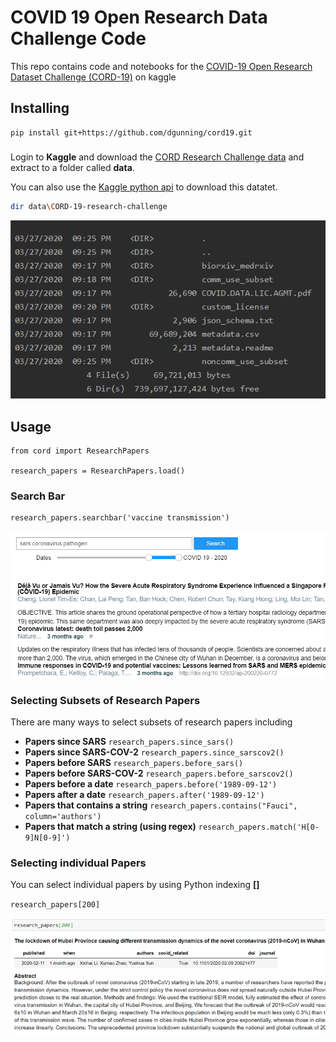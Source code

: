 # COVID 19 Open Research Data Challenge Code
This repo contains code and notebooks for the [COVID-19 Open Research Dataset Challenge (CORD-19)](https://www.kaggle.com/allen-institute-for-ai/CORD-19-research-challenge)
on kaggle

## Installing

```{bash}
pip install git+https://github.com/dgunning/cord19.git
```

###
Login to **Kaggle** and download the [CORD Research Challenge data](https://www.kaggle.com/allen-institute-for-ai/CORD-19-research-challenge)
and extract to a folder called **data**. 

You can also use the [Kaggle python api](https://github.com/Kaggle/kaggle-api) to download this datatet.

```bash
dir data\CORD-19-research-challenge
```
![Cord Searchbar](images/datadir.png)

## Usage

```{python}
from cord import ResearchPapers

research_papers = ResearchPapers.load()
```

### Search Bar
```{python}
research_papers.searchbar('vaccine transmission')
```
![Cord Searchbar](images/interactivesearch.png)

### Selecting Subsets of Research Papers
There are many ways to select subsets of research papers including

- **Papers since SARS** `research_papers.since_sars()`
- **Papers since SARS-COV-2** `research_papers.since_sarscov2()`
- **Papers before SARS** `research_papers.before_sars()`
- **Papers before SARS-COV-2** `research_papers.before_sarscov2()`
- **Papers before a date** `research_papers.before('1989-09-12')`
- **Papers after a date** `research_papers.after('1989-09-12')`
- **Papers that contains a string** `research_papers.contains("Fauci", column='authors')`
- **Papers that match a string (using regex)** `research_papers.match('H[0-9]N[0-9]')`

### Selecting individual Papers
You can select individual papers by using Python indexing **[]**

`research_papers[200]`

![Show research paper](images/research_papers_200.png)
